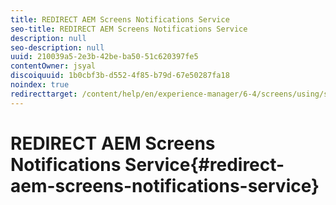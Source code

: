 ```yaml
---
title: REDIRECT AEM Screens Notifications Service
seo-title: REDIRECT AEM Screens Notifications Service
description: null
seo-description: null
uuid: 210039a5-2e3b-42be-ba50-51c620397fe5
contentOwner: jsyal
discoiquuid: 1b0cbf3b-d552-4f85-b79d-67e50287fa18
noindex: true
redirecttarget: /content/help/en/experience-manager/6-4/screens/using/screens-notifications-service
---
```


# REDIRECT AEM Screens Notifications Service{#redirect-aem-screens-notifications-service}

